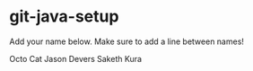 # git-java-setup

Add your name below. Make sure to add a line between names!

Octo Cat
Jason Devers
Saketh Kura
